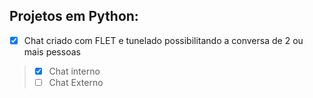 ## Projetos em Python:

- [x] Chat criado com FLET e tunelado possibilitando a conversa de 2 ou mais pessoas
>- [x] Chat interno
>- [ ] Chat Externo